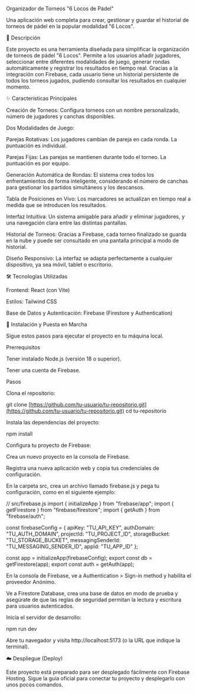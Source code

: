 Organizador de Torneos "6 Locos de Pádel"

Una aplicación web completa para crear, gestionar y guardar el historial de torneos de pádel en la popular modalidad "6 Locos".

📜 Descripción

Este proyecto es una herramienta diseñada para simplificar la organización de torneos de pádel "6 Locos". Permite a los usuarios añadir jugadores, seleccionar entre diferentes modalidades de juego, generar rondas automáticamente y registrar los resultados en tiempo real. Gracias a la integración con Firebase, cada usuario tiene un historial persistente de todos los torneos jugados, pudiendo consultar los resultados en cualquier momento.

✨ Características Principales

Creación de Torneos: Configura torneos con un nombre personalizado, número de jugadores y canchas disponibles.

Dos Modalidades de Juego:

Parejas Rotativas: Los jugadores cambian de pareja en cada ronda. La puntuación es individual.

Parejas Fijas: Las parejas se mantienen durante todo el torneo. La puntuación es por equipo.

Generación Automática de Rondas: El sistema crea todos los enfrentamientos de forma inteligente, considerando el número de canchas para gestionar los partidos simultáneos y los descansos.

Tabla de Posiciones en Vivo: Los marcadores se actualizan en tiempo real a medida que se introducen los resultados.

Interfaz Intuitiva: Un sistema amigable para añadir y eliminar jugadores, y una navegación clara entre las distintas pantallas.

Historial de Torneos: Gracias a Firebase, cada torneo finalizado se guarda en la nube y puede ser consultado en una pantalla principal a modo de historial.

Diseño Responsivo: La interfaz se adapta perfectamente a cualquier dispositivo, ya sea móvil, tablet o escritorio.

🛠️ Tecnologías Utilizadas

Frontend: React (con Vite)

Estilos: Tailwind CSS

Base de Datos y Autenticación: Firebase (Firestore y Authentication)

🚀 Instalación y Puesta en Marcha

Sigue estos pasos para ejecutar el proyecto en tu máquina local.

Prerrequisitos

Tener instalado Node.js (versión 18 o superior).

Tener una cuenta de Firebase.

Pasos

Clona el repositorio:

git clone [https://github.com/tu-usuario/tu-repositorio.git](https://github.com/tu-usuario/tu-repositorio.git)
cd tu-repositorio


Instala las dependencias del proyecto:

npm install


Configura tu proyecto de Firebase:

Crea un nuevo proyecto en la consola de Firebase.

Registra una nueva aplicación web y copia tus credenciales de configuración.

En la carpeta src, crea un archivo llamado firebase.js y pega tu configuración, como en el siguiente ejemplo:

// src/firebase.js
import { initializeApp } from "firebase/app";
import { getFirestore } from "firebase/firestore";
import { getAuth } from "firebase/auth";

const firebaseConfig = {
  apiKey: "TU_API_KEY",
  authDomain: "TU_AUTH_DOMAIN",
  projectId: "TU_PROJECT_ID",
  storageBucket: "TU_STORAGE_BUCKET",
  messagingSenderId: "TU_MESSAGING_SENDER_ID",
  appId: "TU_APP_ID"
};

const app = initializeApp(firebaseConfig);
export const db = getFirestore(app);
export const auth = getAuth(app);


En la consola de Firebase, ve a Authentication > Sign-in method y habilita el proveedor Anónimo.

Ve a Firestore Database, crea una base de datos en modo de prueba y asegúrate de que las reglas de seguridad permitan la lectura y escritura para usuarios autenticados.

Inicia el servidor de desarrollo:

npm run dev


Abre tu navegador y visita http://localhost:5173 (o la URL que indique la terminal).

☁️ Despliegue (Deploy)

Este proyecto está preparado para ser desplegado fácilmente con Firebase Hosting. Sigue la guía oficial para conectar tu proyecto y desplegarlo con unos pocos comandos.